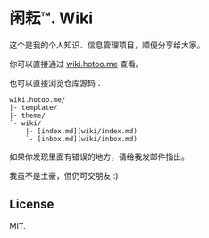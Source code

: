 
# 闲耘™. Wiki

这个是我的个人知识、信息管理项目，顺便分享给大家。

你可以直接通过 [wiki.hotoo.me](http://wiki.hotoo.me) 查看。

也可以直接浏览仓库源码：

```
wiki.hotoo.me/
|- template/
|- theme/
`- wiki/
    |- [index.md](wiki/index.md)
    `- [inbox.md](wiki/inbox.md)
```

如果你发现里面有错误的地方，请给我发邮件指出。

我虽不是土豪，但仍可交朋友 :)

## License

MIT.
